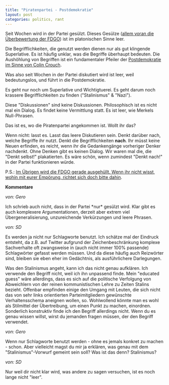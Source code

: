 ```yaml
---
title: "Piratenpartei - Postdemokratie"
layout: post
categories: politics, rant
---
```

Seit Wochen wird in der Partei gesülzt. Dieses Gesülze (<a href="http://zweifeln.org/fdgo-rant/">allem voran die Überbewertung der FDGO</a>) ist im platonischen Sinne leer.

Die Begrifflichkeiten, die genutzt werden dienen nur als gut klingende Superlative. Es ist häufig unklar, was die Begriffe überhaupt bedeuten.
Die Aushöhlung von Begriffen ist ein fundamentaler Pfeiler der <a href="https://de.wikipedia.org/wiki/Postdemokratie">Postdemokratie im Sinne von Colin Crouch</a>. 

Was also seit Wochen in der Partei diskutiert wird ist leer, weil bedeutungslos, und führt in die Postdemokratie.

Es geht nur noch um Superlative und Wichtigtuerei. Es geht darum noch krassere Begrifflichkeiten zu finden ("Stalinismus" & "Nazi").

Diese "Diskussionen" sind keine Diskussionen. Philosophisch ist es nicht mal ein Dialog. Es findet keine Vermittlung statt. Es ist leer, wie Merkels Null-Phrasen.

Das ist es, wo die Piratenpartei angekommen ist. Wollt ihr das?

Wenn nicht: lasst es. Lasst das leere Diskutieren sein. Denkt darüber nach, welche Begriffe ihr nutzt. Denkt die Begrifflichkeiten <b>nach</b>. Ihr müsst keine Neuen erfinden, es reicht, wenn ihr die Gedankengänge vorheriger Denker nachdenkt. Ohne Denken gibt es keinen Dialog. Wir waren mal die, die "Denkt selbst!" plakatierten. Es wäre schön, wenn zumindest "Denkt nach!" in der Partei funktionieren würde.

P.S.: <a href="https://de.wikipedia.org/wiki/Transatlantisches_Freihandelsabkommen#Schiedsgericht_als_nicht_kontrollierbare_Instanz">Im Übrigen wird die FDGO gerade ausgehüllt. Wenn ihr nicht wisst, wohin mit eurer Empörung, richtet sich doch bitte dahin</a>.
		

__Kommentare__
			
_von: Gero_
			
Ich schrieb auch nicht, dass in der Partei \*nur\* gesülzt wird. Klar gibt es auch komplexere Argumentationen, derzeit aber extrem viel Übergeneralisierung, unzureichende Verkürzungen und leere Phrasen.

			
_von: SD_
			
Es werden ja nicht nur Schlagworte benutzt. Ich schätze mal der Eindruck entsteht, da z.B. auf Twitter aufgrund der Zeichenbeschränkung komplexe Sachverhalte oft zwangsweise in (auch nicht immer 100% passende) Schlagwörter gefasst werden müssen. Und da diese häufig auch Reizwörter sind, bleiben sie eben eher im Gedächtnis, als ausführlichere Darlegungen.

Was den Stalinismus angeht, kann ich das nicht genau aufklären. Ich verwende den Begriff nicht, weil ich ihn unpassend finde. Mein "educated guess" wäre allerdings, dass es sich auf die politische Verfolgung von Abweichlern von der reinen kommunistischen Lehre zu Zeiten Stalins bezieht. Offenbar empfinden einige den Umgang mit Leuten, die sich nicht das von sehr links orientierten Parteimitgliedern gewünschte Verhaltensschema aneignen wollen, so. Wohlwollend könnte man es wohl als Stilmittel der Übertreibung, um einen Punkt zu machen, einordnen. Sonderlich konstruktiv finde ich den Begriff allerdings nicht. Wenn du es genau wissen willst, wirst du jemanden fragen müssen, der den Begriff verwendet.

			
_von: Gero_
			
Wenn nur Schlagworte benutzt werden - ohne es jemals konkret zu machen - schon.
Aber vielleicht magst du mir ja erklären, was genau mit dem "Stalinismus"-Vorwurf gemeint sein soll? Was ist das denn? Stalinismus?

			
_von: SD_
			
Nur weil dir nicht klar wird, was andere zu sagen versuchen, ist es noch lange nicht "leer".

